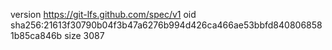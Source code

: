 version https://git-lfs.github.com/spec/v1
oid sha256:21613f30790b04f3b47a6276b994d426ca466ae53bbfd8408068581b85ca846b
size 3087
